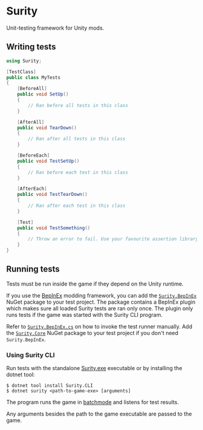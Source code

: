 # Surity

Unit-testing framework for Unity mods.

## Writing tests

```csharp
using Surity;

[TestClass]
public class MyTests
{
	[BeforeAll]
	public void SetUp()
	{
		// Ran before all tests in this class
	}

	[AfterAll]
	public void TearDown()
	{
		// Ran after all tests in this class
	}

	[BeforeEach]
	public void TestSetUp()
	{
		// Ran before each test in this class
	}

	[AfterEach]
	public void TestTearDown()
	{
		// Ran after each test in this class
	}

	[Test]
	public void TestSomething()
	{
		// Throw an error to fail. Use your favourite assertion library.
	}
}
```

## Running tests

Tests must be run inside the game if they depend on the Unity runtime.

If you use the [BepInEx](https://github.com/BepInEx/BepInEx) modding framework, you can add the [`Surity.BepInEx`](https://www.nuget.org/packages/Surity.BepInEx) NuGet package to your test project. The package contains a BepInEx plugin which makes sure all loaded Surity tests are ran only once. The plugin only runs tests if the game was started with the Surity CLI program.

Refer to [`Surity.BepInEx.cs`](Surity.BepInEx/Surity.BepInEx.cs) on how to invoke the test runner manually. Add the [`Surity.Core`](https://www.nuget.org/packages/Surity.Core) NuGet package to your test project if you don't need `Surity.BepInEx`.

### Using Surity CLI

Run tests with the standalone [Surity.exe](https://github.com/olavim/Surity/releases/latest) executable or by installing the dotnet tool:

```
$ dotnet tool install Surity.CLI
$ dotnet surity <path-to-game-exe> [arguments]
```

The program runs the game in [batchmode](https://docs.unity3d.com/Manual/PlayerCommandLineArguments.html) and listens for test results.

Any arguments besides the path to the game executable are passed to the game.
